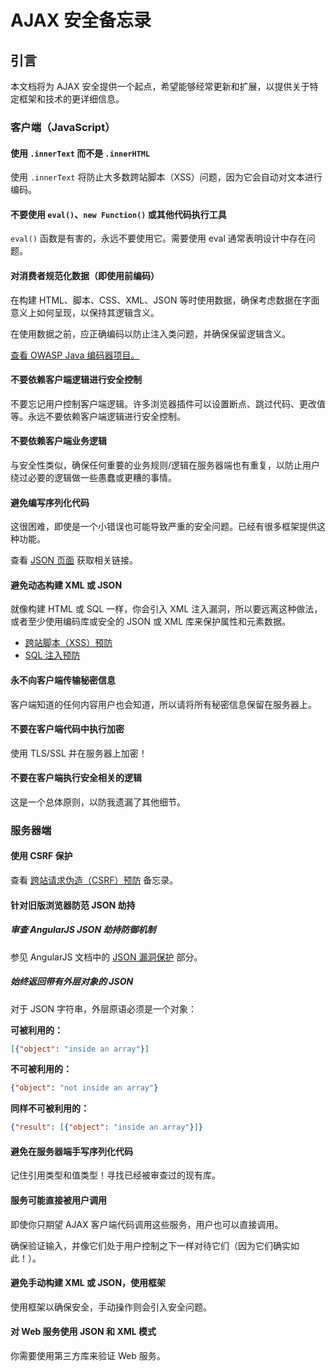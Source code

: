 # AJAX 安全备忘录

## 引言

本文档将为 AJAX 安全提供一个起点，希望能够经常更新和扩展，以提供关于特定框架和技术的更详细信息。

### 客户端（JavaScript）

#### 使用 `.innerText` 而不是 `.innerHTML`

使用 `.innerText` 将防止大多数跨站脚本（XSS）问题，因为它会自动对文本进行编码。

#### 不要使用 `eval()`、`new Function()` 或其他代码执行工具

`eval()` 函数是有害的，永远不要使用它。需要使用 eval 通常表明设计中存在问题。

#### 对消费者规范化数据（即使用前编码）

在构建 HTML、脚本、CSS、XML、JSON 等时使用数据，确保考虑数据在字面意义上如何呈现，以保持其逻辑含义。

在使用数据之前，应正确编码以防止注入类问题，并确保保留逻辑含义。

[查看 OWASP Java 编码器项目。](https://owasp.org/www-project-java-encoder/)

#### 不要依赖客户端逻辑进行安全控制

不要忘记用户控制客户端逻辑。许多浏览器插件可以设置断点、跳过代码、更改值等。永远不要依赖客户端逻辑进行安全控制。

#### 不要依赖客户端业务逻辑

与安全性类似，确保任何重要的业务规则/逻辑在服务器端也有重复，以防止用户绕过必要的逻辑做一些愚蠢或更糟的事情。

#### 避免编写序列化代码

这很困难，即使是一个小错误也可能导致严重的安全问题。已经有很多框架提供这种功能。

查看 [JSON 页面](http://www.json.org/) 获取相关链接。

#### 避免动态构建 XML 或 JSON

就像构建 HTML 或 SQL 一样，你会引入 XML 注入漏洞，所以要远离这种做法，或者至少使用编码库或安全的 JSON 或 XML 库来保护属性和元素数据。

- [跨站脚本（XSS）预防](Cross_Site_Scripting_Prevention_Cheat_Sheet.md)
- [SQL 注入预防](SQL_Injection_Prevention_Cheat_Sheet.md)

#### 永不向客户端传输秘密信息

客户端知道的任何内容用户也会知道，所以请将所有秘密信息保留在服务器上。

#### 不要在客户端代码中执行加密

使用 TLS/SSL 并在服务器上加密！

#### 不要在客户端执行安全相关的逻辑

这是一个总体原则，以防我遗漏了其他细节。

### 服务器端

#### 使用 CSRF 保护

查看 [跨站请求伪造（CSRF）预防](Cross-Site_Request_Forgery_Prevention_Cheat_Sheet.md) 备忘录。

#### 针对旧版浏览器防范 JSON 劫持

##### 审查 AngularJS JSON 劫持防御机制

参见 AngularJS 文档中的 [JSON 漏洞保护](https://docs.angularjs.org/api/ng/service/$http#json-vulnerability-protection) 部分。

##### 始终返回带有外层对象的 JSON

对于 JSON 字符串，外层原语必须是一个对象：

**可被利用的：**

```json
[{"object": "inside an array"}]
```

**不可被利用的：**

```json
{"object": "not inside an array"}
```

**同样不可被利用的：**

```json
{"result": [{"object": "inside an array"}]}
```

#### 避免在服务器端手写序列化代码

记住引用类型和值类型！寻找已经被审查过的现有库。

#### 服务可能直接被用户调用

即使你只期望 AJAX 客户端代码调用这些服务，用户也可以直接调用。

确保验证输入，并像它们处于用户控制之下一样对待它们（因为它们确实如此！）。

#### 避免手动构建 XML 或 JSON，使用框架

使用框架以确保安全，手动操作则会引入安全问题。

#### 对 Web 服务使用 JSON 和 XML 模式

你需要使用第三方库来验证 Web 服务。
